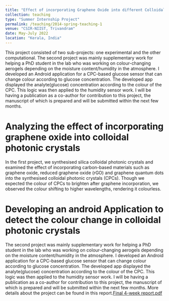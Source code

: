 ```yaml
---
title: "Effect of incorporating Graphene Oxide into different Colloidal Photonic Crystals"
collection: teaching
type: "Summer Internship Project"
permalink: /teaching/2014-spring-teaching-1
venue: "CSIR-NIIST, Trivandram"
date: May-July 2022
location: "Kerala, India"
---
```


This project consisted of two sub-projects: one experimental and the other computational. 
The second project was mainly supplementary work for helping a PhD student in the lab who was working on colour-changing aerogels depending on the moisture content/humidity in the atmosphere. I developed an Android application for a CPC-based glucose sensor that can change colour according to glucose concentration. The developed app displayed the analyte(glucose) concentration according to the colour of the CPC. This logic was then applied to the humidity sensor work. I will be having a publication as a co-author for contribution to this project, the manuscript of which is prepared and will be submitted within the next few months. 

Analyzing the effect of incorporating graphene oxide into colloidal photonic crystals
======
In the first project, we synthesised silica colloidal photonic crystals and examined the effect of incorporating carbon-based materials such as graphene oxide, reduced graphene oxide (rGO) and graphene quantum dots into the synthesised colloidal photonic crystals (CPCs). Though we expected the colour of CPCs to brighten after graphene incorporation, we observed the colour shifting to higher wavelengths, rendering it colourless. 

Developing an android Application to detect the colour change in colloidal photonic crystals
======
The second project was mainly supplementary work for helping a PhD student in the lab who was working on colour-changing aerogels depending on the moisture content/humidity in the atmosphere. I developed an Android application for a CPC-based glucose sensor that can change colour according to glucose concentration. The developed app displayed the analyte(glucose) concentration according to the colour of the CPC. This logic was then applied to the humidity sensor work. I will be having a publication as a co-author for contribution to this project, the manuscript of which is prepared and will be submitted within the next few months. 
More details about the project can be found in this report.[Final 4-week report.pdf](https://github.com/Adrija9/Adrija9.github.io/files/12369612/Final.4-week.report.pdf)
